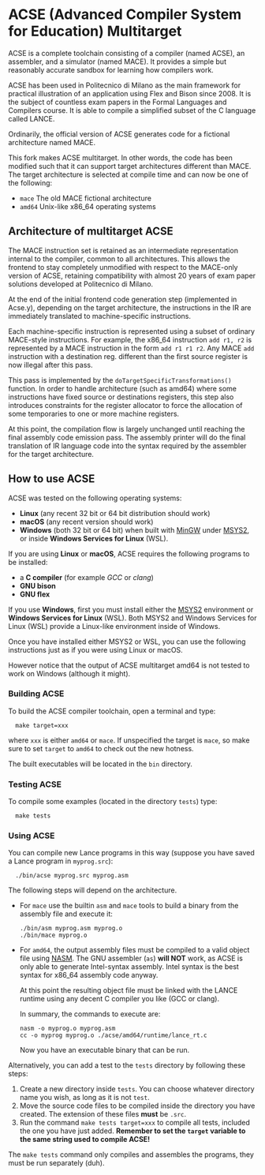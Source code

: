 # ACSE (Advanced Compiler System for Education) Multitarget

ACSE is a complete toolchain consisting of a compiler (named ACSE), an
assembler, and a simulator (named MACE). It provides a simple but reasonably
accurate sandbox for learning how compilers work.

ACSE has been used in Politecnico di Milano as the main framework for practical
illustration of an application using Flex and Bison since 2008. It is the
subject of countless exam papers in the Formal Languages and Compilers course.
It is able to compile a simplified subset of the C language called LANCE.

Ordinarily, the official version of ACSE generates code for a fictional
architecture named MACE.

This fork makes ACSE multitarget. In other words, the code has been modified
such that it can support target architectures different than MACE. The target
architecture is selected at compile time and can now be one of the
following:

 - `mace` The old MACE fictional architecture
 - `amd64` Unix-like x86_64 operating systems

## Architecture of multitarget ACSE

The MACE instruction set is retained as an intermediate representation internal
to the compiler, common to all architectures. This allows the frontend to stay
completely unmodified with respect to the MACE-only version of ACSE, retaining
compatibility with almost 20 years of exam paper solutions developed at
Politecnico di Milano.

At the end of the initial frontend code generation step (implemented in
Acse.y), depending on the target architecture, the instructions in the IR are
immediately translated to machine-specific instructions.

Each machine-specific instruction is represented using a subset of ordinary
MACE-style instructions. For example, the x86_64 instruction `add r1, r2` is
represented by a MACE instruction in the form `add r1 r1 r2`. Any MACE `add`
instruction with a destination reg. different than the first source register is
now illegal after this pass.

This pass is implemented by the `doTargetSpecificTransformations()` function.
In order to handle architecture (such as amd64) where some instructions have
fixed source or destinations registers, this step also introduces constraints
for the register allocator to force the allocation of some temporaries to one
or more machine registers.

At this point, the compilation flow is largely unchanged until reaching
the final assembly code emission pass. The assembly printer will do the final
translation of IR language code into the syntax required by the assembler for
the target architecture.

## How to use ACSE

ACSE was tested on the following operating systems:

- **Linux** (any recent 32 bit or 64 bit distribution should work)
- **macOS** (any recent version should work)
- **Windows** (both 32 bit or 64 bit) when built with
  [MinGW](http://www.mingw.org) under [MSYS2](https://www.msys2.org), or inside
  **Windows Services for Linux** (WSL).

If you are using **Linux** or **macOS**, ACSE requires the following programs
to be installed:

- a **C compiler** (for example *GCC* or *clang*)
- **GNU bison**
- **GNU flex**

If you use **Windows**, first you must install either the
[MSYS2](https://www.msys2.org) environment or **Windows Services for Linux**
(WSL). Both MSYS2 and Windows Services for Linux (WSL) provide a Linux-like
environment inside of Windows.

Once you have installed either MSYS2 or WSL, you can use the following
instructions just as if you were using Linux or macOS.

However notice that the output of ACSE multitarget amd64 is not tested to work
on Windows (although it might).

### Building ACSE

To build the ACSE compiler toolchain, open a terminal and type:

      make target=xxx

where `xxx` is either `amd64` or `mace`. If unspecified the target is `mace`,
so make sure to set `target` to `amd64` to check out the new hotness.

The built executables will be located in the `bin` directory.

### Testing ACSE

To compile some examples (located in the directory `tests`) type:

      make tests

### Using ACSE

You can compile new Lance programs in this way (suppose you
have saved a Lance program in `myprog.src`):

      ./bin/acse myprog.src myprog.asm

The following steps will depend on the architecture.

- For `mace` use the builtin `asm` and `mace` tools to build a binary from the
  assembly file and execute it:
  ```
  ./bin/asm myprog.asm myprog.o
  ./bin/mace myprog.o
  ```
- For `amd64`, the output assembly files must be compiled to a valid object
  file using [NASM](https://www.nasm.us/). The GNU assembler (`as`) **will NOT**
  work, as ACSE is only able to generate Intel-syntax assembly. Intel syntax
  is the best syntax for x86_64 assembly code anyway.
  
  At this point the resulting object file must be linked with the LANCE runtime
  using any decent C compiler you like (GCC or clang).
  
  In summary, the commands to execute are:
  ```
  nasm -o myprog.o myprog.asm
  cc -o myprog myprog.o ./acse/amd64/runtime/lance_rt.c
  ```
  Now you have an executable binary that can be run.

Alternatively, you can add a test to the `tests` directory by following these
steps:

1. Create a new directory inside `tests`. You can choose whatever directory
   name you wish, as long as it is not `test`.
2. Move the source code files to be compiled inside the directory you have
   created. The extension of these files **must** be `.src`.
3. Run the command `make tests target=xxx` to compile all tests, included the
   one you have just added. **Remember to set the `target` variable to the
   same string used to compile ACSE!**

The `make tests` command only compiles and assembles the programs, they must be
run separately (duh).
